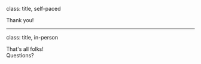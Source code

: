 class: title, self-paced

Thank you!

---

class: title, in-person

That's all folks! <br/> Questions?

